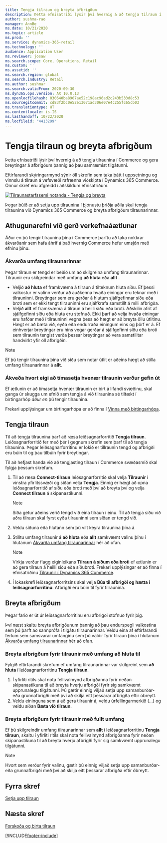 ```yaml
---
title: Tengja tilraun og breyta afbrigðum
description: Þetta efnisatriði lýsir því hvernig á að tengja tilraun í þjónustu þriðja aðila við Dynamics 365 Commerce og hvernig á að breyta afbrigðum fyrir tilraunina.
author: sushma-rao
manager: AnnBe
ms.date: 10/21/2020
ms.topic: article
ms.prod: ''
ms.service: dynamics-365-retail
ms.technology: ''
audience: Application User
ms.reviewer: josaw
ms.search.scope: Core, Operations, Retail
ms.custom: ''
ms.assetid: ''
ms.search.region: global
ms.search.industry: Retail
ms.author: sushmar
ms.search.validFrom: 2020-09-30
ms.dyn365.ops.version: AX 10.0.13
ms.openlocfilehash: 030640ba8907ae52c198ac96ad2c243b533d8c53
ms.sourcegitcommit: cd83f2bc0e52e13071ad306e07e4c255fc65cb03
ms.translationtype: HT
ms.contentlocale: is-IS
ms.lasthandoff: 10/22/2020
ms.locfileid: "4413299"
---
```

# <a name="connect-an-experiment-and-edit-variations"></a>Tengja tilraun og breyta afbrigðum

Þetta efnisatriði lýsir því hvernig á að tengja tilraunina í Commerce og gera breytingar á afbrigðum þannig að þau samræmist tilgátunni. 

Eftirfarandi skýringarmynd sýnir öll skrefin sem taka þátt í uppsetningu og vinnslu á tilraun á vefsvæði rafrænna viðskipta í Dynamics 365 Commerce. Önnur skref eru afgreidd í aðskildum efnisatriðum.

[ ![Tilraunastarfssemi notanda - Tengja og breyta](./media/experimentation_connect_edit.svg) ](./media/experimentation_connect_edit.svg#lightbox)

Þegar [búið er að setja upp tilraunina](experimentation-setup.md) í þjónustu þriðja aðila skal tengja tilraunina við Dynamics 365 Commerce og breyta afbrigðum tilraunarinnar.

## <a name="planning-considerations"></a>Athugunarefni við gerð verkefnaáætlunar

Áður en þú tengir tilraunina þína í Commerce þarftu að taka nokkrar ákvarðanir sem hafa áhrif á það hvernig Commerce hefur umsjón með efninu þínu.

### <a name="determine-the-scope-of-your-experiment"></a>Ákvarða umfang tilraunarinnar
Þegar tilraun er tengd er beðið um að skilgreina umfang tilraunarinnar. Tilraunir eru skilgreindar með umfang **að hluta** eða **allt** .
- Veljið **að hluta** ef framkvæma á tilraun á tilteknum hluta síðu. Ef þessi valkostur er valinn verður að auðkenna hvaða einingar eru teknar með í tilrauninni. Breytingar sem eru gerðar á hlutum sjálfgefinnar síðu eða broti sem er ekki tengt tilrauninni eru sjálfkrafa samstillt á milli afbrigða.
- Veljið **allt** ef framkvæma á tilraun á heilli síðu eða broti. Aðskilin afrit af sjálfgefinni síðu eða hluta eru stofnuð. Ekki þarf að velja hvaða einingar eru hafðar með í tilrauninni vegna þess að hægt er að breyta öllu útlitinu. Hægt er að bæta við, eyða eða endurraða einingum eins og þörf er á. Ef einhverjar breytingar eru hins vegar gerðar á sjálfgefinni síðu eða broti sem tilraunin tengist verða þessar breytingar að vera samstilltar handvirkt yfir öll afbrigðin.

<!-- not to editors, we're adding an image here to illustrate the difference. it will help.) -->

> [!NOTE]
> Ef þú tengir tilraunina þína við síðu sem notar útlit er aðeins hægt að stilla umfang tilraunarinnar á **allt**.

### <a name="decide-if-you-want-to-schedule-when-your-experiment-is-published"></a>Ákveða hvort eigi að tímasetja hvenær tilraunin verður gefin út
Ef ætlunin er að tímasetja hvenær tilraunin er birt á lifandi svæðinu, skal ganga úr skugga um efnið sem tengja á við tilraunina sé tiltækt í birtingarhóp *áður en* þú tengir tilraunina. 

Frekari upplýsingar um birtingarhópa er að finna í [Vinna með birtingarhópa](publish-groups.md).


## <a name="connect-your-experiment"></a>Tengja tilraun
Til að tengja tilraunina þarf að ræsa leiðsagnarforritið **Tengja tilraun**. Leiðsagnarforritið fer með þér í gegnum skrefin sem þarf til að tengja tilraunina. Þegar leiðsagnarforritinu er lokið er tillraunin tengd og afbrigði eru búin til og þau tilbúin fyrir breytingar.

Til að hefjast handa við að tengjasting tilraun í Commerce svæðasmíð skal fylgja þessum skrefum.

1. Til að ræsa **Connect-tilraun** leiðsagnarforritið skal velja **Tilraunir** í vinstra yfirlitssvæði og síðan velja **Tengja**. Einnig er hægt að opna leiðsagnarforritið af síðu eða broti með því að breyta því og velja **Connect tilraun** á skipanastikunni.

    > [!NOTE]
    > Síða getur aðeins verið tengd við eina tilraun í einu. Til að tengja síðu við aðra tilraun skal fyrst eyða tilrauninni sem síðan er tengd við.

1. Veldu síðuna eða hlutann sem þú vilt keyra tilraunina þína á.
1. Stilltu umfang tilraunir á **að hluta** eða **allt** samkvæmt valinu þínu í hlutanum [Ákvarða umfang tilraunarinnar](#determine-the-scope-of-your-experiment) hér að ofan.
    > [!NOTE]
    > Virkja verður flagg eiginleikans **Tilraun á síðum eða broti** ef ætlunin er að gera tilraun á heilli síðu eða síðubroti. Frekari upplýsingar er að finna í efnisatriðinu [Tilraunir í Dynamics 365 Commerce](experimentation-overview.md).
    
1. Í lokaskrefi leiðsagnarforritsins skal velja **Búa til afbrigði og hætta í leiðsagnarforritinu**. Afbrigði eru búin til fyrir tilraunina. 

## <a name="edit-your-variations"></a>Breyta afbrigðum
Þegar farið er út úr leiðsagnarforritinu eru afbrigði stofnuð fyrir þig. 

Því næst skaltu breyta afbrigðunum þannig að þau endurspegli valkostina sem þú þarft að sannprófa í tilgátu tilraunarinnar. Veldu eina af eftirfarandi ferlum sem samsvarar umfanginu sem þú valdir fyrir tilraun þína í hlutanum [Ákvarða umfang tilraunarinnar](#determine-the-scope-of-your-experiment) hér að ofan.

### <a name="edit-variations-for-experiments-with-partial-scope"></a>Breyta afbrigðum fyrir tilraunir með umfang að hluta til
Fylgið eftirfarandi skrefum ef umfang tilraunarinnar var skilgreint sem **að hluta** í leiðsagnarforritinu **Tengja tilraun**.

1. Í yfirliti ritils skal nota fellivalmynd afbrigðanna fyrir neðan skipanastikuna til að breyta hverju afbrigði fyrir sig samkvæmt upprunalegu tilgátunni. Þú gætir einnig viljað setja upp samanburðar- eða grunnafbrigði með því að skilja eitt þessarar afbrigða eftir óbreytt.
1. Veldu eininguna sem á að gera tilraunir á, veldu úrfellingarmerkið (...) og veldu síðan **Bæta við tilraun**.

### <a name="edit-variations-for-experiments-with-entire-scope"></a>Breyta afbrigðum fyrir tilraunir með fullt umfang
Ef þú skilgreindir umfang tilraunarinnar sem **allt** í leiðsagnarforritinu **Tengja tilraun**, skaltu í yfirliti ritils skal nota fellivalmynd afbrigðanna fyrir neðan skipanastikuna til að breyta hverju afbrigði fyrir sig samkvæmt upprunalegu tilgátunni. 

> [!NOTE]
> Hvort sem verður fyrir valinu, gætir þú einnig viljað setja upp samanburðar- eða grunnafbrigði með því að skilja eitt þessarar afbrigða eftir óbreytt.

## <a name="previous-step"></a>Fyrra skref
[Setja upp tilraun](experimentation-setup.md) 


## <a name="next-step"></a>Næsta skref
[Forskoða og birta tilraun](experimentation-preview-publish.md)


[!INCLUDE[footer-include](../includes/footer-banner.md)]